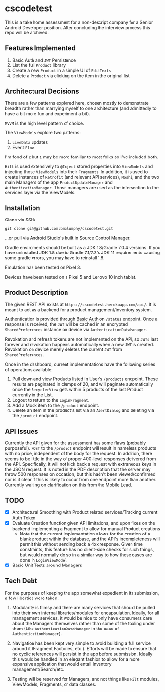 # cscodetest

This is a take home assessment for a non-descript company for a Senior Android Developer position. After concluding the interview process this repo will be archived.

## Features Implemented
1. Basic Auth and `JWT` Persistence
2. List the full `Product` library
3. Create a new `Product` in a simple UI of `EditTexts`
4. Delete a `Product` via clicking on the item in the original list

## Architectural Decisions
There are a few patterns explored here, chosen mostly to demonstrate breadth rather than marrying myself to one architecture (and admittedly to have a bit more fun and experiment a bit).

`MVVM` is the high level pattern of choice.

The `ViewModels` explore two patterns:
1. `LiveData` updates
2. Event `Flow`

I'm fond of `2` but `1` may be more familiar to most folks so I've included both.

`Hilt` is used extensively to `@Inject` stored properties into `ViewModels` and injecting those `ViewModels` into their `Fragments`. In addition, it is used to create instances of `Retrofit` (and relevant API services), `Moshi`, and the two main Managers of the app `ProductUpdateManager` and `AuthenticationManager`. Those managers are used as the intersection to the services layer via the ViewModels.

## Installation

Clone via SSH:

`git clone git@github.com:bmalumphy/cscodetest.git`

...or pull via Android Studio's built in Source Control Manager.

Gradle enviroments should be built as a JDK 1.8/Gradle 7.0.4 versions. If you have uninstalled JDK 1.8 due to Gradle 7.1/7.2's JDK 11 requirements causing some gradle errors,
you may have to reinstall 1.8.

Emulation has been tested on Pixel 3.

Devices have been tested on a Pixel 5 and Lenovo 10 inch tablet.

## Product Description

The given REST API exists at `https://cscodetest.herokuapp.com/api/`. It is meant to act as a backend for a product management/inventory system.

Authentication is provided through [Basic Auth](https://en.wikipedia.org/wiki/Basic_access_authentication) on `/status` endpoint. Once a response is received, the `JWT` will be
cached in an encrypted `SharedPreferences` instance on device via `AuthenticationDataManager`.

Revokation and refresh tokens are not implemented on the API, so `JWTs` last forever and revokation happens automatically when a new `JWT` is created. Revokation on device 
merely deletes the current `JWT` from `SharedPreferences`.

Once in the dashboard, current implementations have the following series of operations available:

1. Pull down and view Products listed in User's `/products` endpoint. These results are paginated in clumps of 20, and will paginate automatically once the `RecyclerView` gets within 5 products of the last Product currently in the List.
2. Logout to return to the `LoginFragment`.
3. Add a Mock item to the `/product` endpoint.
4. Delete an item in the product's list via an `AlertDialog` and deleting via the `/product` endpoint.

## API Issues

Currently the API given for the assessment has some flaws (probably purposeful). `POST` to the `/product` endpoint will result in nameless products with no price, independent
of the body for the request. In addition, there seems to be little in the way of proper 400-level responses delivered from the API. Specifically, it will not kick back a request with extraneous 
keys in the JSON request. It is noted in the PDF description that the server may throw 500 responses on occasion, but this hadn't been viewed/confirmed nor is it clear if this is likely to occur 
from one endpoint more than another. Currently waiting on clarification on this from the Mobile Lead.

## TODO

- [x] Architectural Smoothing with Product related services/Tracking current Auth Token
- [x] Evaluate Creation function given API limitations, and upon fixes on the backend implementing a Fragment to allow for manual Product creations
  - Note that the current implementation allows for the creation of a blank product within the database, and the API's incompleteness will permit this without sending back a 4xx response. Given time constraints, this feature has no client-side checks for such things, but would normally do so in a similar way to how these cases are done in `LoginViewModel`
- [x] Basic Unit Tests around Managers

## Tech Debt

For the purposes of keeping the app somewhat expedient in its submission, a few liberties were taken:

1. Modularity is flimsy and there are many services that should be pulled into their own internal libraries/modules for encapsulation. Ideally, for all management services, it would be
nice to only have consumers care about the Managers themselves rather than some of the tooling under them (Like `AuthenticationDataManager` in the case of `AuthenticationManager`).

2. Navigation has been kept very simple to avoid building a full service around it (Fragment Factories, etc.). Efforts will be made to ensure that no cyclic references will persist in the app
before submission. Ideally this would be handled in an elegant fashion to allow for a more expansive application that would entail Inventory management/Search/etc.

3. Testing will be reserved for Managers, and not things like `Hilt` modules, ViewModels, Fragments, or data classes.
